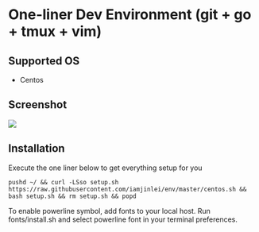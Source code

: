 # One-liner Dev Environment (git + go + tmux + vim)

## Supported OS

- Centos

## Screenshot

![](https://github.com/iamjinlei/env/raw/master/imgs/screenshot.png)

## Installation

Execute the one liner below to get everything setup for you

```
pushd ~/ && curl -LSso setup.sh https://raw.githubusercontent.com/iamjinlei/env/master/centos.sh && bash setup.sh && rm setup.sh && popd
```

To enable powerline symbol, add fonts to your local host. Run fonts/install.sh and select powerline font in your terminal preferences.
